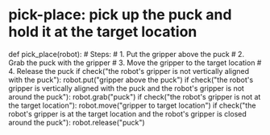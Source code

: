 # pick-place: pick up the puck and hold it at the target location
def pick_place(robot):
    # Steps:
    #  1. Put the gripper above the puck
    #  2. Grab the puck with the gripper
    #  3. Move the gripper to the target location
    #  4. Release the puck
    if check("the robot's gripper is not vertically aligned with the puck"):
        robot.put("gripper above the puck")
    if check("the robot's gripper is vertically aligned with the puck and the robot's gripper is not around the puck"):
        robot.grab("puck")
    if check("the robot's gripper is not at the target location"):
        robot.move("gripper to target location")
    if check("the robot's gripper is at the target location and the robot's gripper is closed around the puck"):
        robot.release("puck")